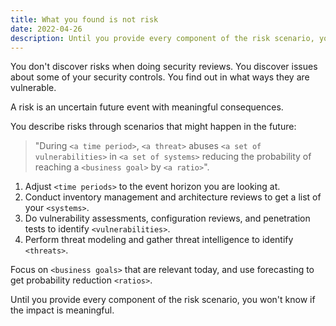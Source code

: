 ```yaml
---
title: What you found is not risk
date: 2022-04-26
description: Until you provide every component of the risk scenario, you won't know if the impact is meaningful.
---
```


You don't discover risks when doing security reviews. You discover issues about some of your security controls. You find out in what ways they are vulnerable.

A risk is an uncertain future event with meaningful consequences. 

You describe risks through scenarios that might happen in the future: 

> "During `<a time period>`, `<a threat>` abuses `<a set of vulnerabilities>` in `<a set of systems>` reducing the probability of reaching a `<business goal>` by `<a ratio>`".

1. Adjust `<time periods>` to the event horizon you are looking at.
2. Conduct inventory management and architecture reviews to get a list of your `<systems>`.
3. Do vulnerability assessments, configuration reviews, and penetration tests to identify `<vulnerabilities>`.
4. Perform threat modeling and gather threat intelligence to identify `<threats>`.

Focus on `<business goals>` that are relevant today, and use forecasting to get probability reduction `<ratios>`.

Until you provide every component of the risk scenario, you won't know if the impact is meaningful.

<!-- Clients churning, spending money you didn't budget for, wasting the time of executives, paying hefty fines, or being forced to fire an otherwise productive engineer as a disciplinary action. -->
